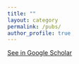```yaml
---
title: ""
layout: category
permalink: /pubs/
author_profile: true
---
```



[See in Google Scholar](https://scholar.google.com/citations?hl=ko&user=UZcwGAoAAAAJ&view_op=list_works&sortby=pubdate)